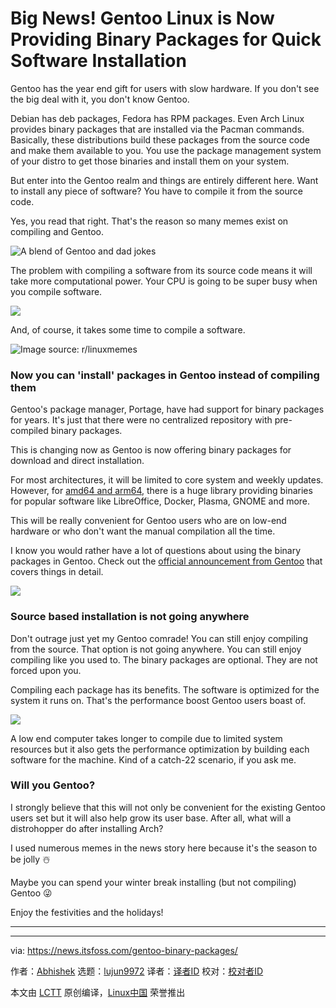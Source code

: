 [#]: subject: "Big News! Gentoo Linux is Now Providing Binary Packages for Quick Software Installation"
[#]: via: "https://news.itsfoss.com/gentoo-binary-packages/"
[#]: author: "Abhishek https://news.itsfoss.com/author/root/"
[#]: collector: "lujun9972/lctt-scripts-1700446145"
[#]: translator: "geekpi"
[#]: reviewer: " "
[#]: publisher: " "
[#]: url: " "

Big News! Gentoo Linux is Now Providing Binary Packages for Quick Software Installation
======
Gentoo has the year end gift for users with slow hardware.
If you don't see the big deal with it, you don't know Gentoo.

Debian has deb packages, Fedora has RPM packages. Even Arch Linux provides binary packages that are installed via the Pacman commands. Basically, these distributions build these packages from the source code and make them available to you. You use the package management system of your distro to get those binaries and install them on your system.

But enter into the Gentoo realm and things are entirely different here. Want to install any piece of software? You have to compile it from the source code.

Yes, you read that right. That's the reason so many memes exist on compiling and Gentoo.

![A blend of Gentoo and dad jokes][1]

The problem with compiling a software from its source code means it will take more computational power. Your CPU is going to be super busy when you compile software.

![][2]

And, of course, it takes some time to compile a software.

![Image source: r/linuxmemes][3]

### Now you can 'install' packages in Gentoo instead of compiling them

Gentoo's package manager, Portage, have had support for binary packages for years. It's just that there were no centralized repository with pre-compiled binary packages.

This is changing now as Gentoo is now offering binary packages for download and direct installation.

For most architectures, it will be limited to core system and weekly updates. However, for [amd64 and arm64][4], there is a huge library providing binaries for popular software like LibreOffice, Docker, Plasma, GNOME and more.

This will be really convenient for Gentoo users who are on low-end hardware or who don't want the manual compilation all the time.

I know you would rather have a lot of questions about using the binary packages in Gentoo. Check out the [official announcement from Gentoo][5] that covers things in detail.

![][6]

### Source based installation is not going anywhere

Don't outrage just yet my Gentoo comrade! You can still enjoy compiling from the source. That option is not going anywhere. You can still enjoy compiling like you used to. The binary packages are optional. They are not forced upon you.

Compiling each package has its benefits. The software is optimized for the system it runs on. That's the performance boost Gentoo users boast of.

![][7]

A low end computer takes longer to compile due to limited system resources but it also gets the performance optimization by building each software for the machine. Kind of a catch-22 scenario, if you ask me.

### Will you Gentoo?

I strongly believe that this will not only be convenient for the existing Gentoo users set but it will also help grow its user base. After all, what will a distrohopper do after installing Arch?

I used numerous memes in the news story here because it's the season to be jolly ☃️

Maybe you can spend your winter break installing (but not compiling) Gentoo 😜

Enjoy the festivities and the holidays!

* * *

--------------------------------------------------------------------------------

via: https://news.itsfoss.com/gentoo-binary-packages/

作者：[Abhishek][a]
选题：[lujun9972][b]
译者：[译者ID](https://github.com/译者ID)
校对：[校对者ID](https://github.com/校对者ID)

本文由 [LCTT](https://github.com/LCTT/TranslateProject) 原创编译，[Linux中国](https://linux.cn/) 荣誉推出

[a]: https://news.itsfoss.com/author/root/
[b]: https://github.com/lujun9972
[1]: https://news.itsfoss.com/content/images/2023/12/gentoo-ifi-it-moves-compile-it.png
[2]: https://news.itsfoss.com/content/images/2023/12/gentoo-compile-meme.png
[3]: https://news.itsfoss.com/content/images/2023/12/gentoo-compile-time-meme.webp
[4]: https://itsfoss.com/arm-aarch64-x86_64/
[5]: https://www.gentoo.org/news/2023/12/29/Gentoo-binary.html
[6]: https://www.gentoo.org/assets/img/logo/icon-192.png
[7]: https://news.itsfoss.com/content/images/2023/12/gentoo-faster-meme.png
